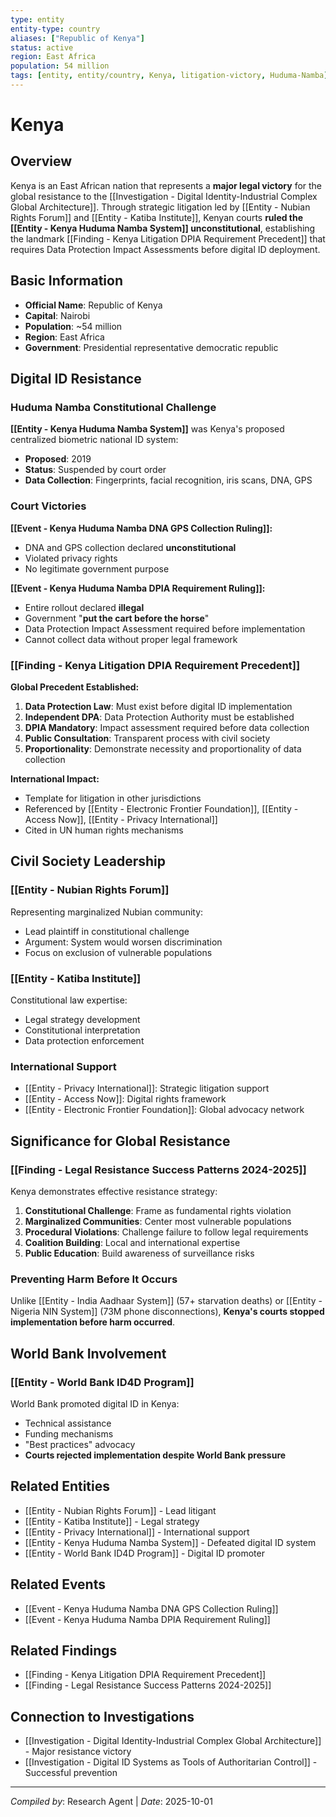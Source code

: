 ```yaml
---
type: entity
entity-type: country
aliases: ["Republic of Kenya"]
status: active
region: East Africa
population: 54 million
tags: [entity, entity/country, Kenya, litigation-victory, Huduma-Namba]
---
```


# Kenya

## Overview
Kenya is an East African nation that represents a **major legal victory** for the global resistance to the [[Investigation - Digital Identity-Industrial Complex Global Architecture]]. Through strategic litigation led by [[Entity - Nubian Rights Forum]] and [[Entity - Katiba Institute]], Kenyan courts **ruled the [[Entity - Kenya Huduma Namba System]] unconstitutional**, establishing the landmark [[Finding - Kenya Litigation DPIA Requirement Precedent]] that requires Data Protection Impact Assessments before digital ID deployment.

## Basic Information
- **Official Name**: Republic of Kenya
- **Capital**: Nairobi
- **Population**: ~54 million
- **Region**: East Africa
- **Government**: Presidential representative democratic republic

## Digital ID Resistance

### Huduma Namba Constitutional Challenge
**[[Entity - Kenya Huduma Namba System]]** was Kenya's proposed centralized biometric national ID system:
- **Proposed**: 2019
- **Status**: Suspended by court order
- **Data Collection**: Fingerprints, facial recognition, iris scans, DNA, GPS

### Court Victories

**[[Event - Kenya Huduma Namba DNA GPS Collection Ruling]]:**
- DNA and GPS collection declared **unconstitutional**
- Violated privacy rights
- No legitimate government purpose

**[[Event - Kenya Huduma Namba DPIA Requirement Ruling]]:**
- Entire rollout declared **illegal**
- Government "**put the cart before the horse**"
- Data Protection Impact Assessment required before implementation
- Cannot collect data without proper legal framework

### [[Finding - Kenya Litigation DPIA Requirement Precedent]]

**Global Precedent Established:**
1. **Data Protection Law**: Must exist before digital ID implementation
2. **Independent DPA**: Data Protection Authority must be established
3. **DPIA Mandatory**: Impact assessment required before data collection
4. **Public Consultation**: Transparent process with civil society
5. **Proportionality**: Demonstrate necessity and proportionality of data collection

**International Impact:**
- Template for litigation in other jurisdictions
- Referenced by [[Entity - Electronic Frontier Foundation]], [[Entity - Access Now]], [[Entity - Privacy International]]
- Cited in UN human rights mechanisms

## Civil Society Leadership

### [[Entity - Nubian Rights Forum]]
Representing marginalized Nubian community:
- Lead plaintiff in constitutional challenge
- Argument: System would worsen discrimination
- Focus on exclusion of vulnerable populations

### [[Entity - Katiba Institute]]
Constitutional law expertise:
- Legal strategy development
- Constitutional interpretation
- Data protection enforcement

### International Support
- [[Entity - Privacy International]]: Strategic litigation support
- [[Entity - Access Now]]: Digital rights framework
- [[Entity - Electronic Frontier Foundation]]: Global advocacy network

## Significance for Global Resistance

### [[Finding - Legal Resistance Success Patterns 2024-2025]]
Kenya demonstrates effective resistance strategy:
1. **Constitutional Challenge**: Frame as fundamental rights violation
2. **Marginalized Communities**: Center most vulnerable populations
3. **Procedural Violations**: Challenge failure to follow legal requirements
4. **Coalition Building**: Local and international expertise
5. **Public Education**: Build awareness of surveillance risks

### Preventing Harm Before It Occurs
Unlike [[Entity - India Aadhaar System]] (57+ starvation deaths) or [[Entity - Nigeria NIN System]] (73M phone disconnections), **Kenya's courts stopped implementation before harm occurred**.

## World Bank Involvement

### [[Entity - World Bank ID4D Program]]
World Bank promoted digital ID in Kenya:
- Technical assistance
- Funding mechanisms
- "Best practices" advocacy
- **Courts rejected implementation despite World Bank pressure**

## Related Entities
- [[Entity - Nubian Rights Forum]] - Lead litigant
- [[Entity - Katiba Institute]] - Legal strategy
- [[Entity - Privacy International]] - International support
- [[Entity - Kenya Huduma Namba System]] - Defeated digital ID system
- [[Entity - World Bank ID4D Program]] - Digital ID promoter

## Related Events
- [[Event - Kenya Huduma Namba DNA GPS Collection Ruling]]
- [[Event - Kenya Huduma Namba DPIA Requirement Ruling]]

## Related Findings
- [[Finding - Kenya Litigation DPIA Requirement Precedent]]
- [[Finding - Legal Resistance Success Patterns 2024-2025]]

## Connection to Investigations
- [[Investigation - Digital Identity-Industrial Complex Global Architecture]] - Major resistance victory
- [[Investigation - Digital ID Systems as Tools of Authoritarian Control]] - Successful prevention

---
*Compiled by*: Research Agent | *Date*: 2025-10-01
